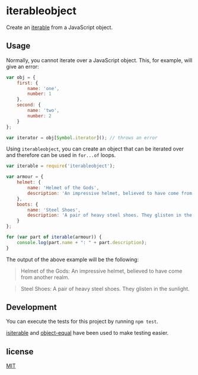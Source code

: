 # iterableobject

Create an [iterable](https://developer.mozilla.org/en/docs/Web/JavaScript/Reference/Iteration_protocols) from a JavaScript object.

## Usage

Normally, you cannot iterate over a JavaScript object. This, for example, will give an error:

```javascript
var obj = {
    first: {
        name: 'one',
        number: 1
    },
    second: {
        name: 'two',
        number: 2
    }
};

var iterator = obj[Symbol.iterator](); // throws an error
```

Using `iterableobject`, you can create an object that can be iterated over and therefore can be used in `for...of` loops.

```javascript
var iterable = require('iterableobject');

var armour = {
    helmet: {
        name: 'Helmet of the Gods',
        description: 'An impressive helmet, believed to have come from another realm.'
    },
    boots: {
        name: 'Steel Shoes',
        description: 'A pair of heavy steel shoes. They glisten in the sunlight.'
    }
};

for (var part of iterable(armour)) {
    console.log(part.name + ": " + part.description);
}
```

The output of the above example will be the following:

> Helmet of the Gods: An impressive helmet, believed to have come from another realm.

> Steel Shoes: A pair of heavy steel shoes. They glisten in the sunlight.

## Development

You can execute the tests for this project by running `npm test`.

[isiterable](https://github.com/Jameskmonger/isiterable) and [object-equal](https://github.com/intesso/object-equal) have been used to make testing easier.

## license

[MIT](/LICENSE)
